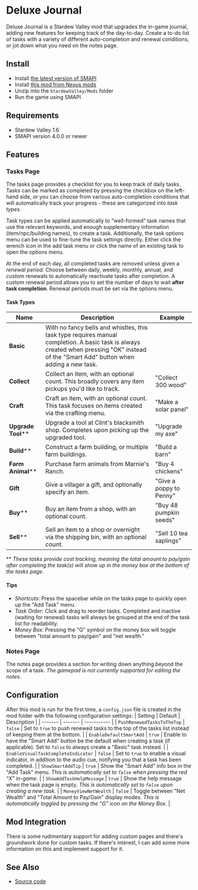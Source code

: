 # Deluxe Journal
Deluxe Journal is a Stardew Valley mod that upgrades the in-game journal, adding new features for
keeping track of the day-to-day. Create a to-do list of tasks with a variety of different
auto-completion and renewal conditions, or jot down what you need on the notes page.

## Install
- Install [the latest version of SMAPI](https://smapi.io)
- Install [this mod from Nexus mods](https://www.nexusmods.com/stardewvalley/mods/11436)
- Unzip into the `StardewValley/Mods` folder
- Run the game using SMAPI

## Requirements
- Stardew Valley 1.6
- SMAPI version 4.0.0 or newer

## Features

### Tasks Page
The tasks page provides a checklist for you to keep track of daily tasks. Tasks can be marked as completed by pressing the checkbox on the left-hand side, or you can choose from various auto-completion conditions that will automatically track your progress - these are categorized into *task types*.

Task types can be applied automatically to "well-formed" task names that use the relevant keywords, and enough supplementary information (item/npc/building names), to create a task. Additionally, the task options menu can be used to fine-tune the task settings directly. Either click the wrench icon in the add task menu or click the name of an existing task to open the options menu.

At the end of each day, all completed tasks are removed unless given a *renewal period*. Choose between daily, weekly, monthly, annual, and *custom* renewals to automatically reactivate tasks after completion. A custom renewal period allows you to set the number of days to wait **after task completion**. Renewal periods must be set via the options menu.

#### Task Types
| Name | Description | Example |
| ---- | ----------- | -------- |
**Basic** | With no fancy bells and whistles, this task type requires manual completion. A basic task is always created when pressing "OK" instead of the "Smart Add" button when adding a new task.
**Collect** | Collect an item, with an optional count. This broadly covers any item pickups you'd like to track. | "Collect 300 wood"
**Craft** | Craft an item, with an optional count. This task focuses on items created via the crafting menu. | "Make a solar panel"
**Upgrade Tool**\*\* | Upgrade a tool at Clint's blacksmith shop. Completes upon picking up the upgraded tool. | "Upgrade my axe"
**Build**\*\* | Construct a farm building, or multiple farm buildings. | "Build a barn"
**Farm Animal**\*\* | Purchase farm animals from Marnie's Ranch. | "Buy 4 chickens"
**Gift** | Give a villager a gift, and optionally specify an item. | "Give a poppy to Penny"
**Buy**\*\* | Buy an item from a shop, with an optional count. | "Buy 48 pumpkin seeds"
**Sell**\*\* | Sell an item to a shop or overnight via the shipping bin, with an optional count. | "Sell 10 tea saplings"

\*\* *These tasks provide cost tracking, meaning the total amount to pay/gain after completing the
task(s) will show up in the money box at the bottom of the tasks page.*

#### Tips
- *Shortcuts*: Press the spacebar while on the tasks page to quickly open up the "Add Task" menu.
- *Task Order*: Click and drag to reorder tasks. Completed and inactive (waiting for renewal) tasks will always be grouped at the end of the task list for readability.
- *Money Box*: Pressing the "G" symbol on the money box will toggle between "total amount to pay/gain" and "net wealth."

### Notes Page
The notes page provides a section for writing down anything beyond the scope of a task.
*The gamepad is not currently supported for editing the notes.*

## Configuration
After this mod is run for the first time, a `config.json` file is created in the mod folder with the following configuration settings:
| Setting | Default | Description |
| ------- | ------- | ----------- |
| `PushRenewedTasksToTheTop` | `false` | Set to `true` to push renewed tasks to the top of the tasks list instead of keeping them at the bottom. |
| `EnableDefaultSmartAdd` | `true` | Enable to have the "Smart Add" button be the default when creating a task (if applicable). Set to `false` to always create a "Basic" task instead. |
| `EnableVisualTaskCompleteIndicator` | `false` | Set to `true` to enable a visual indicator, in addition to the audio cue, notifying you that a task has been completed. |
| `ShowSmartAddTip` | `true` | Show the "Smart Add" info box in the "Add Task" menu. *This is automatically set to `false` when pressing the red "X" in-game.* |
| `ShowAddTaskHelpMessage` | `true` | Show the help message when the task page is empty. *This is automatically set to `false` upon creating a new task.* |
| `MoneyViewNetWealth` | `false` | Toggle between "Net Wealth" and "Total Amount to Pay/Gain" display modes. *This is automatically toggled by pressing the "G" icon on the Money Box.* |

## Mod Integration
There is some rudimentary support for adding custom pages and there's groundwork done for custom tasks.
If there's interest, I can add some more information on this and implement support for it.

## See Also
- [Source code](https://github.com/MolsonCAD/DeluxeJournal)
